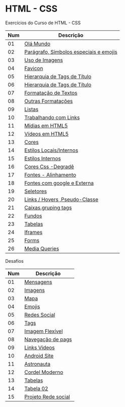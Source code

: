 # HTML - CSS
Exercícios do Curso de HTML - CSS                                                                                         

Num| Descrição
----|----
01|[Olá Mundo](https://github.com/thiagosan593/Html-css/tree/master/Exercicios/Ex001)                                           
02|[Parágrafo, Símbolos especiais e emojis](https://github.com/thiagosan593/Html-css/tree/master/Exercicios/Ex002)
03|[Uso de Imagens](https://github.com/thiagosan593/Html-css/tree/master/Exercicios/ex003)
04|[Favicon](https://github.com/thiagosan593/Html-css/tree/master/Exercicios/ex004)
05|[Hierarquia de Tags de Título](https://github.com/thiagosan593/Html-css/tree/master/Exercicios/Ex005)
06|[Hierarquia de Tags de Título](https://github.com/thiagosan593/Html-css/tree/master/Exercicios/ex006)
07|[Formatação de Textos](https://github.com/thiagosan593/Html-css/tree/master/Exercicios/ex007)
08|[Outras Formatações](https://github.com/thiagosan593/Html-css/tree/master/Exercicios/ex008)
09|[Listas](https://github.com/thiagosan593/Html-css/tree/master/Exercicios/ex009)
10|[Trabalhando com Links](https://github.com/thiagosan593/Html-css/tree/master/Exercicios/ex010)
11|[Mídias em HTML5](https://github.com/thiagosan593/Html-css/tree/master/Exercicios/ex011)
12|[Vídeos em HTML5](https://github.com/thiagosan593/Html-css/tree/master/Exercicios/ex012)
13|[Cores](https://github.com/thiagosan593/Html-css/tree/master/Exercicios/ex013)
14|[Estilos Locais/Internos](https://github.com/thiagosan593/Html-css/tree/master/Exercicios/ex014)
15|[Estilos Internos](https://github.com/thiagosan593/Html-css/tree/master/Exercicios/ex015)
16|[Cores Css -Degradê](https://github.com/thiagosan593/Html-css/tree/master/Exercicios/ex016)
17|[Fontes - Alinhamento](https://github.com/thiagosan593/Html-css/tree/master/Exercicios/ex017)
18|[Fontes com google e  Externa](https://github.com/thiagosan593/Html-css/tree/master/Exercicios/ex018)
19|[Seletores](https://github.com/thiagosan593/Html-css/tree/master/Exercicios/ex019)
20|[Links / Hovers ,Pseudo-Classe](https://github.com/thiagosan593/Html-css/tree/master/Exercicios/ex020)
21|[Caixas,gruping tags](https://github.com/thiagosan593/Html-css/tree/master/Exercicios/ex021)
22|[Fundos](https://github.com/thiagosan593/Html-css/tree/master/Exercicios/ex022)
23|[Tabelas](https://github.com/thiagosan593/Html-css/tree/master/Exercicios/ex023)
24|[Iframes](https://github.com/thiagosan593/Html-css/tree/master/Exercicios/ex024)
25|[Forms](https://github.com/thiagosan593/Html-css/tree/master/Exercicios/ex025)
26|[Media Queries](https://github.com/thiagosan593/Html-css/tree/master/Exercicios/ex026)

  Desafios
  
  Num| Descrição
----|----
01|[Mensagens](https://github.com/thiagosan593/Html-css/blob/master/Desafios/d001)
02|[Imagens](https://github.com/thiagosan593/Html-css/blob/master/Desafios/d002)
03|[Mapa](https://github.com/thiagosan593/Html-css/blob/master/Desafios/d003)
04|[Emojis](https://github.com/thiagosan593/Html-css/blob/master/Desafios/d004)
05|[Redes Social](https://github.com/thiagosan593/Html-css/blob/master/Desafios/d005)
06|[Tags](https://github.com/thiagosan593/Html-css/blob/master/Desafios/d006)
07|[Imagem Flexível](https://github.com/thiagosan593/Html-css/blob/master/Desafios/d007)
08|[Navegação de pags](https://github.com/thiagosan593/Html-css/blob/master/Desafios/d008)
09|[Links Videos](https://github.com/thiagosan593/Html-css/blob/master/Desafios/d009)
10|[Android Site](https://github.com/thiagosan593/Html-css/blob/master/Desafios/d010)
11|[Astronauta](https://github.com/thiagosan593/Html-css/blob/master/Desafios/d011)
12|[Cordel Moderno](https://github.com/thiagosan593/Html-css/blob/master/Desafios/d012)
13|[Tabelas](https://github.com/thiagosan593/Html-css/blob/master/Desafios/d013)
14|[Tabela 02](https://github.com/thiagosan593/Html-css/blob/master/Desafios/d014)
15|[Projeto Rede social](https://github.com/thiagosan593/Html-css/blob/master/Desafios/d015)

